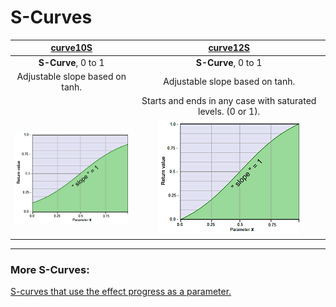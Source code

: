 # S-Curves


|              [curve10S](curve10S.md)                    |     [curve12S](curve12S.md)                                   |
|:-------------------------------------------------------:|:-------------------------------------------------------------:|
|            **S-Curve**, 0 to 1                          |     **S-Curve**, 0 to 1                                       |
|    Adjustable slope based on tanh.                      |     Adjustable slope based on tanh.                           |
|                                                         | Starts and ends in any case with saturated levels. (0 or 1).  |
|   [![](thumbnails/curve10S.png)](curve10S.md)           |  [![](thumbnails/curve12S.png)](curve12S.md) |

---

### More S-Curves:
 [S-curves that use the effect progress as a parameter.](../../Auto-synced_parameters/progress/README.md#s-curves)



